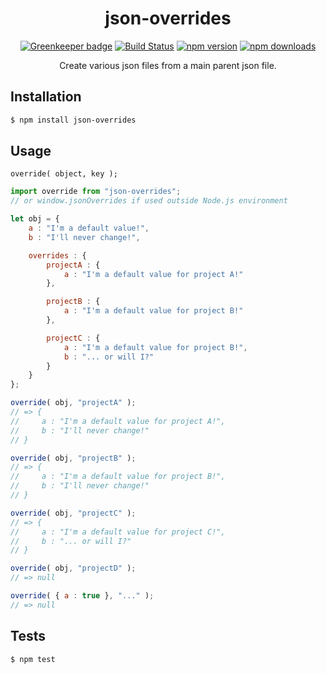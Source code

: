 <div align="center">
  <h1>json-overrides</h1>

[![Greenkeeper badge](https://badges.greenkeeper.io/Bartozzz/json-overrides.svg)](https://greenkeeper.io/)
[![Build Status](https://img.shields.io/travis/Bartozzz/json-overrides.svg)](https://travis-ci.org/Bartozzz/json-overrides/)
[![npm version](https://img.shields.io/npm/v/json-overrides.svg)](https://www.npmjs.com/package/json-overrides)
[![npm downloads](https://img.shields.io/npm/dt/json-overrides.svg)](https://www.npmjs.com/package/json-overrides)
  <br>

Create various json files from a main parent json file.
</div>

## Installation

```bash
$ npm install json-overrides
```

## Usage

`override( object, key );`

```javascript
import override from "json-overrides";
// or window.jsonOverrides if used outside Node.js environment

let obj = {
    a : "I'm a default value!",
    b : "I'll never change!",

    overrides : {
        projectA : {
            a : "I'm a default value for project A!"
        },

        projectB : {
            a : "I'm a default value for project B!"
        },

        projectC : {
            a : "I'm a default value for project B!",
            b : "... or will I?"
        }
    }
};

override( obj, "projectA" );
// => {
//     a : "I'm a default value for project A!",
//     b : "I'll never change!"
// }

override( obj, "projectB" );
// => {
//     a : "I'm a default value for project B!",
//     b : "I'll never change!"
// }

override( obj, "projectC" );
// => {
//     a : "I'm a default value for project C!",
//     b : "... or will I?"
// }

override( obj, "projectD" );
// => null

override( { a : true }, "..." );
// => null
```

## Tests

```bash
$ npm test
```
